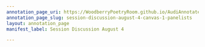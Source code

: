 ```yaml
---
annotation_page_uri: https://WoodberryPoetryRoom.github.io/AudiAnnotate-Workshop/annotations/session-discussion-august-4-canvas-1-panelists.json
annotation_page_slug: session-discussion-august-4-canvas-1-panelists
layout: annotation_page
manifest_label: Session Discussion August 4

---
```

